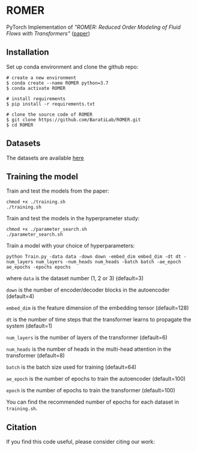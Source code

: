 # ROMER
PyTorch Implementation of *"ROMER: Reduced Order Modeling of Fluid Flows with Transformers"* ([paper](https://doi.org/10.1063/5.0151515))

## Installation
Set up conda environment and clone the github repo:
```
# create a new environment
$ conda create --name ROMER python=3.7
$ conda activate ROMER

# install requirements
$ pip install -r requirements.txt

# clone the source code of ROMER
$ git clone https://github.com/BaratiLab/ROMER.git
$ cd ROMER
```
## Datasets
The datasets are available [here](https://doi.org/10.6084/m9.figshare.22806800)

## Training the model
Train and test the models from the paper:
```
chmod +x ./training.sh
./training.sh
```
Train and test the models in the hyperprameter study:
```
chmod +x ./parameter_search.sh
./parameter_search.sh
```
Train a model with your choice of hyperparameters:
```
python Train.py -data data -down down -embed_dim embed_dim -dt dt -num_layers num_layers -num_heads num_heads -batch batch -ae_epoch ae_epochs -epochs epochs
```
where
```data``` is the dataset number (1, 2 or 3) (default=3)

```down``` is the number of encoder/decoder blocks in the autoencoder (default=4)

```embed_dim``` is the feature dimension of the embedding tensor (default=128)

```dt``` is the number of time steps that the transformer learns to propagate the system (default=1)

```num_layers``` is the number of layers of the transformer (default=6)

```num_heads``` is the number of heads in the multi-head attention in the transformer (default=8)

```batch``` is the batch size used for training (default=64)

```ae_epoch``` is the number of epochs to train the autoencoder (default=100)

```epoch``` is the number of epochs to train the transformer (default=100)

You can find the recommended number of epochs for each dataset in ```training.sh```.

## Citation
If you find this code useful, please consider citing our work:
